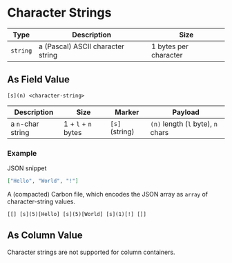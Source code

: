 # Character Strings

Type     | Description                       | Size    
---------|-----------------------------------|-------------------------
`string` | a (Pascal) ASCII character string | 1 bytes per character 


## As Field Value

```
[s](n) <character-string>
```


Description                             | Size          | Marker          | Payload
----------------------------------------|---------------|-----------------|-------------------------------------------------
 a `n`-char string  | 1 + `l` + `n` bytes | `[s]` (string)  | `(n)` length (`l` byte), `n` chars
 

### Example

JSON snippet
```json
["Hello", "World", "!"]
```

A (compacted) Carbon file, which encodes the JSON array as `array` of character-string values.

```
[[] [s](5)[Hello] [s](5)[World] [s](1)[!] []]
```

## As Column Value


Character strings are not supported for column containers.
